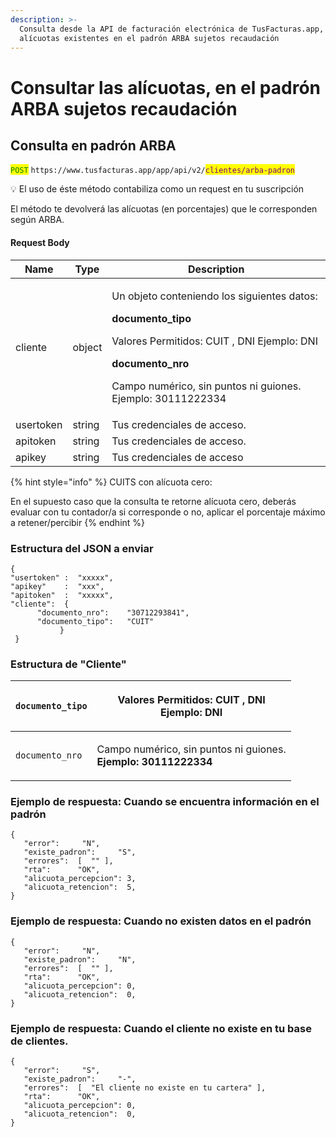 ```yaml
---
description: >-
  Consulta desde la API de facturación electrónica de TusFacturas.app, las
  alícuotas existentes en el padrón ARBA sujetos recaudación
---
```


# Consultar las alícuotas, en el padrón ARBA sujetos recaudación

## Consulta en padrón ARBA

<mark style="color:green;">`POST`</mark> `https://www.tusfacturas.app/app/api/v2/`<mark style="color:purple;">`clientes/arba-padron`</mark>

💡 El uso de éste método  contabiliza como un request en tu suscripción

El método te devolverá las alícuotas (en porcentajes) que le corresponden según ARBA.

#### Request Body

| Name      | Type   | Description                                                                                                                                                                                                                                       |
| --------- | ------ | ------------------------------------------------------------------------------------------------------------------------------------------------------------------------------------------------------------------------------------------------- |
| cliente   | object | <p>Un objeto conteniendo los siguientes datos:</p><p><strong>documento_tipo</strong></p><p>Valores Permitidos: CUIT , DNI Ejemplo: DNI</p><p><strong>documento_nro</strong></p><p>Campo numérico, sin puntos ni guiones. Ejemplo: 30111222334</p> |
| usertoken | string | Tus credenciales de acceso.                                                                                                                                                                                                                       |
| apitoken  | string | Tus credenciales de acceso.                                                                                                                                                                                                                       |
| apikey    | string | Tus credenciales de acceso                                                                                                                                                                                                                        |

{% hint style="info" %}
CUITS con alícuota cero:

En el supuesto caso que la consulta te retorne alícuota cero, deberás evaluar con tu contador/a si corresponde o no, aplicar el porcentaje máximo a retener/percibir
{% endhint %}

### Estructura del JSON a enviar

```
{
"usertoken" :  "xxxxx",
"apikey"    :  "xxx",
"apitoken"  :  "xxxxx",
"cliente":  {                
      "documento_nro":    "30712293841",
      "documento_tipo":   "CUIT"        
           }
 }
```

### Estructura de "Cliente"

| `documento_tipo` | <p>Valores Permitidos: <strong>CUIT , DNI</strong><br><strong>Ejemplo: DNI</strong></p> |
| ---------------- | --------------------------------------------------------------------------------------- |
| `documento_nro`  | <p>Campo numérico, sin puntos ni guiones.<br><strong>Ejemplo: 30111222334</strong></p>  |

### Ejemplo de respuesta: Cuando se encuentra información en el padrón

```
{
   "error":     "N",
   "existe_padron":     "S",
   "errores":  [  "" ],
   "rta":      "OK",
   "alicuota_percepcion": 3,
   "alicuota_retencion":  5,
}
```

### Ejemplo de respuesta: Cuando no existen datos en el padrón

```
{
   "error":     "N",
   "existe_padron":     "N",
   "errores":  [  "" ],
   "rta":      "OK",
   "alicuota_percepcion": 0,
   "alicuota_retencion":  0,
}
```

### Ejemplo de respuesta: Cuando el cliente no existe en tu base de clientes.

```
{
   "error":     "S",
   "existe_padron":     "-",
   "errores":  [  "El cliente no existe en tu cartera" ],
   "rta":      "OK",
   "alicuota_percepcion": 0,
   "alicuota_retencion":  0,
}
```
